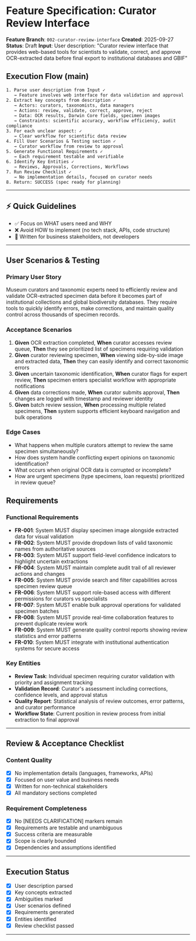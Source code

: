 # Feature Specification: Curator Review Interface

**Feature Branch**: `002-curator-review-interface`
**Created**: 2025-09-27
**Status**: Draft
**Input**: User description: "Curator review interface that provides web-based tools for scientists to validate, correct, and approve OCR-extracted data before final export to institutional databases and GBIF"

## Execution Flow (main)
```
1. Parse user description from Input ✓
   → Feature involves web interface for data validation and approval
2. Extract key concepts from description ✓
   → Actors: curators, taxonomists, data managers
   → Actions: review, validate, correct, approve, reject
   → Data: OCR results, Darwin Core fields, specimen images
   → Constraints: scientific accuracy, workflow efficiency, audit compliance
3. For each unclear aspect: ✓
   → Clear workflow for scientific data review
4. Fill User Scenarios & Testing section ✓
   → Curator workflow from review to approval
5. Generate Functional Requirements ✓
   → Each requirement testable and verifiable
6. Identify Key Entities ✓
   → Reviews, Approvals, Corrections, Workflows
7. Run Review Checklist ✓
   → No implementation details, focused on curator needs
8. Return: SUCCESS (spec ready for planning)
```

---

## ⚡ Quick Guidelines
- ✅ Focus on WHAT users need and WHY
- ❌ Avoid HOW to implement (no tech stack, APIs, code structure)
- 👥 Written for business stakeholders, not developers

---

## User Scenarios & Testing

### Primary User Story
Museum curators and taxonomic experts need to efficiently review and validate OCR-extracted specimen data before it becomes part of institutional collections and global biodiversity databases. They require tools to quickly identify errors, make corrections, and maintain quality control across thousands of specimen records.

### Acceptance Scenarios
1. **Given** OCR extraction completed, **When** curator accesses review queue, **Then** they see prioritized list of specimens requiring validation
2. **Given** curator reviewing specimen, **When** viewing side-by-side image and extracted data, **Then** they can easily identify and correct taxonomic errors
3. **Given** uncertain taxonomic identification, **When** curator flags for expert review, **Then** specimen enters specialist workflow with appropriate notifications
4. **Given** data corrections made, **When** curator submits approval, **Then** changes are logged with timestamp and reviewer identity
5. **Given** batch review session, **When** processing multiple related specimens, **Then** system supports efficient keyboard navigation and bulk operations

### Edge Cases
- What happens when multiple curators attempt to review the same specimen simultaneously?
- How does system handle conflicting expert opinions on taxonomic identification?
- What occurs when original OCR data is corrupted or incomplete?
- How are urgent specimens (type specimens, loan requests) prioritized in review queue?

## Requirements

### Functional Requirements
- **FR-001**: System MUST display specimen image alongside extracted data for visual validation
- **FR-002**: System MUST provide dropdown lists of valid taxonomic names from authoritative sources
- **FR-003**: System MUST support field-level confidence indicators to highlight uncertain extractions
- **FR-004**: System MUST maintain complete audit trail of all reviewer actions and changes
- **FR-005**: System MUST provide search and filter capabilities across specimen review queue
- **FR-006**: System MUST support role-based access with different permissions for curators vs specialists
- **FR-007**: System MUST enable bulk approval operations for validated specimen batches
- **FR-008**: System MUST provide real-time collaboration features to prevent duplicate review work
- **FR-009**: System MUST generate quality control reports showing review statistics and error patterns
- **FR-010**: System MUST integrate with institutional authentication systems for secure access

### Key Entities
- **Review Task**: Individual specimen requiring curator validation with priority and assignment tracking
- **Validation Record**: Curator's assessment including corrections, confidence levels, and approval status
- **Quality Report**: Statistical analysis of review outcomes, error patterns, and curator performance
- **Workflow State**: Current position in review process from initial extraction to final approval

---

## Review & Acceptance Checklist

### Content Quality
- [x] No implementation details (languages, frameworks, APIs)
- [x] Focused on user value and business needs
- [x] Written for non-technical stakeholders
- [x] All mandatory sections completed

### Requirement Completeness
- [x] No [NEEDS CLARIFICATION] markers remain
- [x] Requirements are testable and unambiguous
- [x] Success criteria are measurable
- [x] Scope is clearly bounded
- [x] Dependencies and assumptions identified

---

## Execution Status

- [x] User description parsed
- [x] Key concepts extracted
- [x] Ambiguities marked
- [x] User scenarios defined
- [x] Requirements generated
- [x] Entities identified
- [x] Review checklist passed

---
